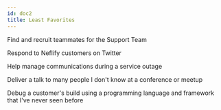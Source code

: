 ```yaml
---
id: doc2
title: Least Favorites
---
```


Find and recruit teammates for the Support Team

Respond to Neflify customers on Twitter

Help manage communications during a service outage

Deliver a talk to many people I don't know at a conference or meetup

Debug a customer's build using a programming language and framework that I've never seen before
